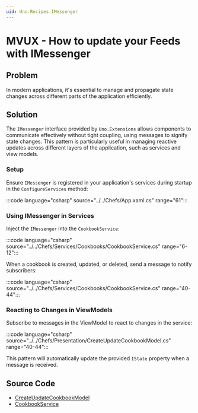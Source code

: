 ```yaml
---
uid: Uno.Recipes.IMessenger
---
```


# MVUX - How to update your Feeds with IMessenger

## Problem

In modern applications, it's essential to manage and propagate state changes across different parts of the application efficiently.

## Solution

The `IMessenger` interface provided by `Uno.Extensions` allows components to communicate effectively without tight coupling, using messages to signify state changes. This pattern is particularly useful in managing reactive updates across different layers of the application, such as services and view models.

### Setup

Ensure `IMessenger` is registered in your application's services during startup in the `ConfigureServices` method:

:::code language="csharp" source="../../Chefs/App.xaml.cs" range="61":::

### Using IMessenger in Services

Inject the `IMessenger` into the `CookbookService`:

:::code language="csharp" source="../../Chefs/Services/Cookbooks/CookbookService.cs" range="6-12":::

When a cookbook is created, updated, or deleted, send a message to notify subscribers:

:::code language="csharp" source="../../Chefs/Services/Cookbooks/CookbookService.cs" range="40-44":::

### Reacting to Changes in ViewModels

Subscribe to messages in the ViewModel to react to changes in the service:

:::code language="csharp" source="../../Chefs/Presentation/CreateUpdateCookbookModel.cs" range="40-44":::

This pattern will automatically update the provided `IState` property when a message is received.

## Source Code

- [CreateUpdateCookbookModel](https://github.com/unoplatform/uno.chefs/blob/e9a6daf64b4db7eb51b905cf666f2fddcb3986c2/src/Chefs/Presentation/CreateUpdateCookbookModel.cs#L51-L53)
- [CookbookService](https://github.com/unoplatform/uno.chefs/blob/92105f64923058b9ace3897bbea17cdb3b354fe9/src/Chefs/Services/Cookbooks/CookbookService.cs#L49)
